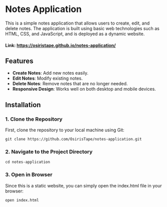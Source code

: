 # Notes Application

This is a simple notes application that allows users to create, edit, and delete notes. The application is built using basic web technologies such as HTML, CSS, and JavaScript, and is deployed as a dynamic website.

#### Link: https://osiristape.github.io/notes-application/

## Features

- **Create Notes**: Add new notes easily.
- **Edit Notes**: Modify existing notes.
- **Delete Notes**: Remove notes that are no longer needed.
- **Responsive Design**: Works well on both desktop and mobile devices.

## Installation

### 1. Clone the Repository

First, clone the repository to your local machine using Git:
```
git clone https://github.com/OsirisTape/notes-application.git
```
### 2. Navigate to the Project Directory
```
cd notes-application
```
### 3. Open in Browser
Since this is a static website, you can simply open the index.html file in your browser:
```
open index.html
```
